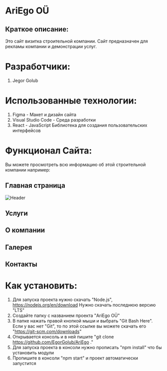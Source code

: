 # AriEgo OÜ
## Краткое описание:
Это сайт визитка строительной компании. Сайт предназначен для рекламы компании и демонстрации услуг.
# Разработчики:
1. Jegor Golub
# Использованные технологии:
1. Figma - Макет и дизайн сайта
2. Visual Studio Code - Среда разработки
3. React - JavaScript Библиотека для создания пользовательских интерфейсов
# Функционал Сайта:
Вы можете просмотреть всю информацию об этой строительной компании например:
## Главная страница
![Header](https://github.com/EgorGolub/AriEgo/assets/90320047/f918688e-2291-432d-8b0f-236bcbc7e853)

## Услуги
## О компании
## Галерея
## Контакты


# Как установить:
1. Для запуска проекта нужно скачать "Node.js", https://nodejs.org/en/download Нужно скачать последнюю версию "LTS"
3. Создайте папку с названием проекта "AriEgo OÜ"
4. В папке нажать правой кнопкой мыши и выбрать "Git Bash Here". Если у вас нет "Git", то по этой ссылке вы можете скачать его "https://git-scm.com/downloads"
5. Открывается консоль и в ней пишите "git clone https://github.com/EgorGolub/AriEgo ."
6. Для запуска проекта в консоли нужно прописать "npm install" что бы установить модули
7. Пропишите в консоли "npm start" и проект автоматически запустится
